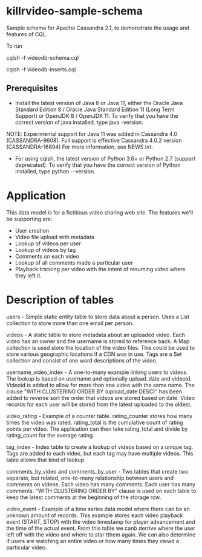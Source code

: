 killrvideo-sample-schema
===============================

Sample schema for Apache Cassandra 2.1, to demonstrate the usage and features of CQL.

To run

cqlsh -f videodb-schema.cql

cqlsh -f videodb-inserts.cql

## Prerequisites

* Install the latest version of Java 8 or Java 11, either the Oracle Java Standard Edition 8 / Oracle Java Standard Edition 11 (Long Term Support) or OpenJDK 8 / OpenJDK 11. To verify that you have the correct version of java installed, type java -version.

NOTE: Experimental support for Java 11 was added in Cassandra 4.0 (CASSANDRA-9608). Full support is effective Cassandra 4.0.2 version (CASSANDRA-16894) For more information, see NEWS.txt.

* For using cqlsh, the latest version of Python 3.6+ or Python 2.7 (support deprecated). To verify that you have the correct version of Python installed, type python --version.

Application
===========

This data model is for a fictitious video sharing web site. The features we'll be supporting are:

 - User creation
 - Video file upload with metadata
 - Lookup of videos per user
 - Lookup of videos by tag
 - Comments on each video
 - Lookup of all comments made a particular user
 - Playback tracking per video with the intent of resuming video where they left it.



Description of tables
=====================

users - Simple static entity table to store data about a person. Uses a List collection to store more than one email per person.

videos - A static table to store metadata about an uploaded video. Each video has an owner and the username is stored to reference back. A Map collection is used store the location of the video files. This could be used to store various geographic locations if a CDN was in use. Tags are a Set collection and consist of one word descriptions of the video.

username_video_index - A one-to-many example linking users to videos. The lookup is based on username and optionally upload_date and videoid. Videoid is added to allow for more than one video with the same name. The clause "WITH CLUSTERING ORDER BY (upload_date DESC)" has been added to reverse sort the order that videos are stored based on date. Video records for each user will be stored from the latest uploaded to the oldest.

video_rating - Example of a counter table. rating_counter stores how many times the video was rated. rating_total is the cumulative count of rating points per video. The application can then take rating_total and divide by rating_count for the average rating.

tag_index - Index table to create a lookup of videos based on a unique tag. Tags are added to each video, but each tag may have multiple videos. This table allows that kind of lookup.

comments_by_video and comments_by_user - Two tables that create two separate, but related, one-to-many relationship between users and comments on videos. Each video has many comments. Each user has many comments. "WITH CLUSTERING ORDER BY" clause is used on each table to keep the latest comments at the beginning of the storage row.

video_event - Example of a time series data model where there can be an unknown amount of records. This example stores each video playback event (START, STOP) with the video timestamp for player advancement and the time of the actual event. From this table we canb derrive where the user left off with the video and where to star tthem again. We can also determine if users are watching an entire video or how many times they viewd a particular video.
